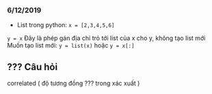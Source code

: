 ###  6/12/2019

- List trong python:
`x = [2,3,4,5,6]`  

`y = x` Đây là phép gán địa chỉ trỏ tới list của x cho y, không tạo list mới  
Muốn tạo list mới:
`y = list(x)` hoặc `y = x[:]`

## ??? Câu hỏi 
correlated ( độ tương đồng ??? trong xác xuất ) 
